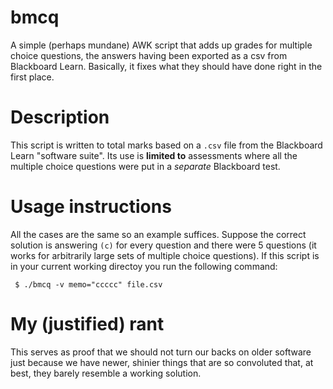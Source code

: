 # bmcq

A simple (perhaps mundane) AWK script that adds up grades for multiple choice questions, 
the answers having been exported as a csv from Blackboard Learn.  Basically, it fixes 
what they should have done right in the first place.

# Description

This script is written to total marks based on a `.csv` file from the Blackboard
Learn "software suite". Its use is **limited to** assessments where all the
multiple choice questions were put in a *separate* Blackboard test.

# Usage instructions

All the cases are the same so an example suffices.  Suppose the correct solution
is answering `(c)` for every question and there were 5 questions (it works for
arbitrarily large sets of multiple choice questions).  If this script is in
your current working directoy you run the following command:
```
 $ ./bmcq -v memo="ccccc" file.csv
```
# My (justified) rant

This serves as proof that we should not turn our backs on older software just
because we have newer, shinier things that are so convoluted that, at best,
they barely resemble a working solution.
